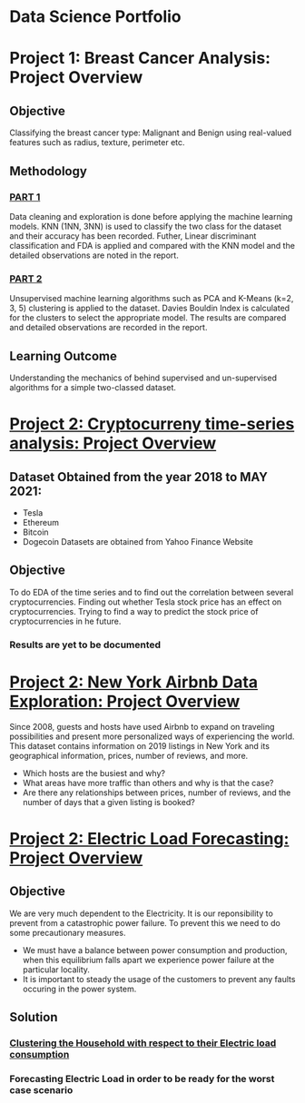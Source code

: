 # Data Science Portfolio

# Project 1: Breast Cancer Analysis: Project Overview

## Objective

Classifying the breast cancer type: Malignant and Benign using real-valued features such as radius, texture, perimeter etc.

## Methodology

### [PART 1](https://github.com/Rosh-R/Breast-Cancer-Analysis-Part-1-)
Data cleaning and exploration is done before applying the machine learning models. KNN (1NN, 3NN) is used to classify the two class for the dataset and their accuracy has been recorded. Futher, Linear discriminant classification and FDA is applied and compared with the KNN model and the detailed observations are noted in the report.

### [PART 2](https://github.com/Rosh-R/Breast-Cancer-Analysis-Part-2)
Unsupervised machine learning algorithms such as PCA and K-Means (k=2, 3, 5) clustering is applied to the dataset. Davies Bouldin Index is calculated for the clusters to select the appropriate model. The results are compared and detailed observations are recorded in the report.

## Learning Outcome
Understanding the mechanics of behind supervised and un-supervised algorithms for a simple two-classed dataset. 

# [Project 2: Cryptocurreny time-series analysis: Project Overview](https://github.com/Rosh-R/Crypto-Currency-TS-Analysis)

## Dataset Obtained from the year 2018 to MAY 2021:
* Tesla
* Ethereum
* Bitcoin
* Dogecoin
Datasets are obtained from Yahoo Finance Website

## Objective
To do EDA of the time series and to find out the correlation between several cryptocurrencies. Finding out whether Tesla stock price has an effect on cryptocurrencies. Trying to find a way to predict the stock price of cryptocurrencies in he future. 

### Results are yet to be documented


# [Project 2: New York Airbnb Data Exploration: Project Overview](https://github.com/Rosh-R/New-York-Airbnb-Data-Exploration/tree/main)

Since 2008, guests and hosts have used Airbnb to expand on traveling possibilities and present more personalized ways of experiencing the world. This dataset contains information on 2019 listings in New York and its geographical information, prices, number of reviews, and more.

* Which hosts are the busiest and why?
* What areas have more traffic than others and why is that the case?
* Are there any relationships between prices, number of reviews, and the number of days that a given listing is booked?

# [Project 2: Electric Load Forecasting: Project Overview](https://github.com/Rosh-R/Electric-Load-Forecasting)

## Objective

We are very much dependent to the Electricity. It is our reponsibility to prevent from a catastrophic power failure. To prevent this we need to do some precautionary measures.
* We must have a balance between power consumption and production, when this equilibrium falls apart we experience power failure at the particular locality.
* It is important to steady the usage of the customers to prevent any faults occuring in the power system.

## Solution

### [Clustering the Household with respect to their Electric load consumption](https://github.com/Rosh-R/Electric-Load-Forecasting/blob/main/Load%20Forecasting%20Clustering.ipynb)
### Forecasting Electric Load in order to be ready for the worst case scenario
